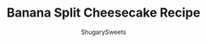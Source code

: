---
layout: ../../layouts/MarkdownPostLayout.astro
title: Banana Split Cheesecake Recipe
author: ShugarySweets
pubDate: 2019-04-25
description: "Easy Banana Split Cheesecake is the perfect summer dessert. Layers of graham cracker, cheesecake, pineapple, bananas, strawberries and all the sundae toppings!"
image_url: https://www.shugarysweets.com/wp-content/uploads/2019/04/untitledcheesecake6.jpg
tags: ["Pies and Tarts","American"]
calories: 469
protein: 4
carbohydrates: 53
fats: 29
fiber: 2
ingredients: ["2½ cups graham cracker crumbs","¾ cup unsalted butter, melted","3 cups powdered sugar","2 packages (8 ounce each) cream cheese, softened","12 ounce can crushed pineapple, well drained","3 medium bananas, sliced","1 pint strawberries, sliced","12 ounce cool whip, thawed","maraschino cherries","1/4 cup chocolate syrup","1/4 cup chocolate chips","½ cup pecan halves"]
serves: 16
time: "4 hours 25 minutes"
prepTime: "15 minutes"
instructions: ["Start by making your graham cracker crumb crust. You could purchase them already made, but I love the flavor of a homemade crust!","Preheat oven to 375 degrees F.","In a food processor, pulse graham crackers until fine crumbs. Add melted butter and mix with a fork.","Press into the bottom of two 9-inch pie plates.","Bake crust for about 10 minutes. Remove and cool completely.","In a mixing bowl, combine cream cheese with powdered sugar until smooth. Spread cream cheese mixture over cooled crusts.","Layer with crushed pineapple, bananas, and sliced strawberries.","Spread Cool Whip (or homemade whipped cream) over the top. Chill in refrigerator for 4 hours, or overnight.","Decorate with chocolate chips, pecans, and cherries."]
nutrition: ["469 calories","53 grams carbohydrates","52 milligrams cholesterol","29 grams fat","2 grams fiber","4 grams protein","17 grams saturated fat","228 milligrams sodium","40 grams sugar","0 grams trans fat","9 grams unsaturated fat"]
---